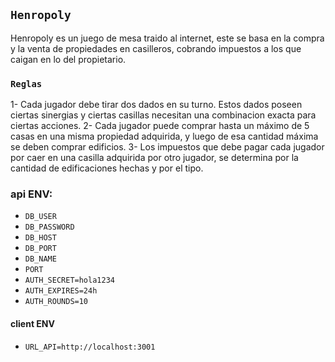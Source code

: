 ## `Henropoly`  

Henropoly es un juego de mesa traido al internet, este se basa en la compra y la venta de propiedades en casilleros, cobrando impuestos a los que caigan en lo del propietario.

### `Reglas`

1- Cada jugador debe tirar dos dados en su turno. Estos dados poseen ciertas sinergias y ciertas casillas necesitan una combinacion exacta para ciertas acciones.
2- Cada jugador puede comprar hasta un máximo de 5 casas en una misma propiedad adquirida, y luego de esa cantidad máxima se deben comprar edificios.
3- Los impuestos que debe pagar cada jugador por caer en una casilla adquirida por otro jugador, se determina por la cantidad de edificaciones hechas y por el tipo.

### api ENV:
- `DB_USER`
- `DB_PASSWORD`
- `DB_HOST`
- `DB_PORT`
- `DB_NAME`
- `PORT`
- `AUTH_SECRET=hola1234`
- `AUTH_EXPIRES=24h`
- `AUTH_ROUNDS=10`

#### client ENV
- `URL_API=http://localhost:3001`